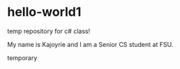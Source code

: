 # hello-world1
temp repository for c# class!

My name is Kajoyrie and I am a Senior CS student at FSU.

temporary
